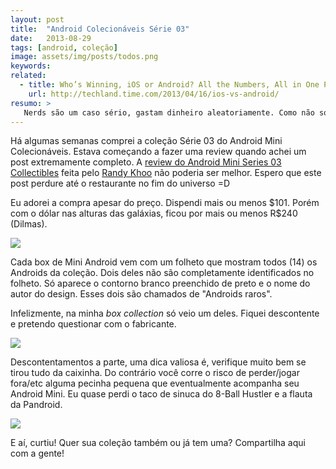 ```yaml
---
layout: post
title:  "Android Colecionáveis Série 03"
date:   2013-08-29
tags: [android, coleção]
image: assets/img/posts/todos.png
keywords:
related:
  - title: Who’s Winning, iOS or Android? All the Numbers, All in One Place 
    url: http://techland.time.com/2013/04/16/ios-vs-android/
resumo: >
   Nerds são um caso sério, gastam dinheiro aleatoriamente. Como não sou diferente, exibo aqui meu Android colecionáveis para morrerem de inveja e gastar dinheiro também :).
---
```

<p>Há algumas semanas comprei a coleção Série 03 do Android Mini Colecionáveis. Estava começando a fazer uma review quando achei um post extremamente completo. A <a href="http://www.androidauthority.com/android-mini-series-03-review-collectibles-117587/" target="_blank">review do Android Mini Series 03 Collectibles</a> feita pelo <a title="Twitter do Randy Khoo" href="https://twitter.com/randy_khoo" target="_blank">Randy Khoo</a> não poderia ser melhor. Espero que este post perdure até o restaurante no fim do universo =D</p>
<p>Eu adorei a compra apesar do preço. Dispendi mais ou menos $101. Porém com o dólar nas alturas das galáxias, ficou por mais ou menos R$240 (Dilmas).</p>

![]({{site.url}}/assets/img/posts/android-collectibles1.jpg)

<p>Cada box de Mini Android vem com um folheto que mostram todos (14) os Androids da coleção. Dois deles não são completamente identificados no folheto. Só aparece o contorno branco preenchido de preto e o nome do autor do design. Esses dois são chamados de "Androids raros".</p>
<p>Infelizmente, na minha <em>box collection</em> só veio um deles. Fiquei descontente e pretendo questionar com o fabricante.</p>

![]({{site.url}}/assets/img/posts/android-collectibles2.jpg)

<p>Descontentamentos a parte, uma dica valiosa é, verifique muito bem se tirou tudo da caixinha. Do contrário você corre o risco de perder/jogar fora/etc alguma pecinha pequena que eventualmente acompanha seu Android Mini. Eu quase perdi o taco de sinuca do 8-Ball Hustler e a flauta da Pandroid.</p>

![]({{site.url}}/assets/img/posts/android-collectibles3.jpg)

E aí, curtiu! Quer sua coleção também ou já tem uma? Compartilha aqui com a gente! 
